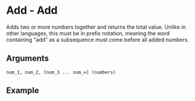 # Add - Add

Adds two or more numbers together and returns the total value. Unlike in other languages, this must be in prefix notation, meaning the word containing "add" as a subsequence must come before all added numbers.

## Arguments

```num_1, num_2, [num_3 ... num_∞] (numbers)```

## Example
<editor :code='`
Add Example
by Milo Jacobs\n
was big 10.
was bigger add big 100..
pri bigger.
`' 
:code-wordier="`
Add Example
by Milo Jacobs\n
I was big: 10 feet tall.
But was I bigger than the addition of a big 100 foot whale?
Surprisingly, I wasn't bigger.
`"
output-method='console'></editor>